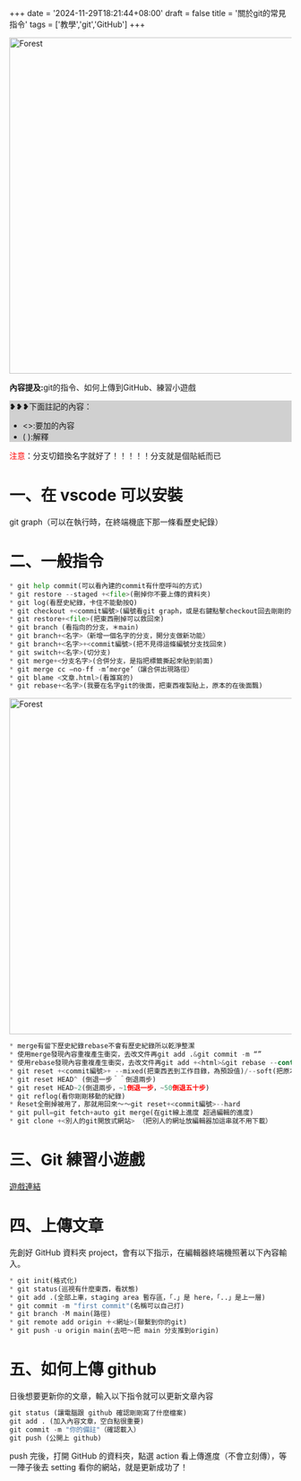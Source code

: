 +++
date = '2024-11-29T18:21:44+08:00'
draft = false
title = '關於git的常見指令'
tags = ['教學','git','GitHub']
+++

<img src="/images/article/aboutgit.jpg" alt="Forest" width="600px">
<br>
<p style="color:"><strong>內容提及:</strong>git的指令、如何上傳到GitHub、練習小遊戲</p>
<!--more-->
<section style="background:	#D0D0D0">
❥❥❥下面註記的內容：<br>
<ul>
<li><>:要加的內容</li>
<li>( ):解釋</li>
</ul>
</section>

<span style="color:red">注意</span>：分支切錯換名字就好了！！！！！分支就是個貼紙而已

# 一、在 vscode 可以安裝

git graph（可以在執行時，在終端機底下那一條看歷史紀錄）

# 二、一般指令

```py
* git help commit(可以看內建的commit有什麼呼叫的方式)
* git restore --staged +<file>(刪掉你不要上傳的資料夾)
* git log(看歷史紀錄，卡住不能動按Q)
* git checkout +<commit編號>(編號看git graph，或是右鍵點擊checkout回去剛剛的步驟，老指令，容易刪掉別的東西)
* git restore+<file>(把東西刪掉可以救回來)
* git branch (看指向的分支，＊main)
* git branch+<名字>（新增一個名字的分支，開分支做新功能）
* git branch+<名字>+<commit編號>(把不見得這條編號分支找回來)
* git switch+<名字>(切分支)
* git merge+<分支名字>(合併分支，是指把標籤撕起來貼到前面)
* git merge cc —no-ff -m’merge’（讓合併出現路徑）
* git blame <文章.html>(看誰寫的)
* git rebase+<名字>(我要在名字git的後面，把東西複製貼上，原本的在後面飄)
```

<img src="/images/article/gitrebase.jpg" alt="Forest" width="600px">

```py
* merge有留下歷史紀錄rebase不會有歷史紀錄所以乾淨整潔
* 使用merge發現內容重複產生衝突，去改文件再git add .&git commit -m “”
* 使用rebase發現內容重複產生衝突，去改文件再git add +<html>&git rebase --continue
* git reset +<commit編號>+ --mixed(把東西丟到工作目錄，為預設值)/--soft(把原本的東西放在暫存區)/--hard(把原本的東西刪掉)
* git reset HEAD^ (倒退一步＾＾倒退兩步)
* git reset HEAD~2(倒退兩步，~1倒退一步，~50倒退五十步)
* git reflog(看你剛剛移動的紀錄)
* Reset全刪掉被用了，那就用回來～～git reset+<commit編號>--hard
* git pull=git fetch+auto git merge(在git線上進度 超過編輯的進度)
* git clone +<別人的git開放式網站> （把別人的網址放編輯器加這串就不用下載）
```

# 三、Git 練習小遊戲

<a href="https://learngitbranching.js.org/?locale=zh_TW " target="_blank">遊戲連結</a>

# 四、上傳文章

先創好 GitHub 資料夾 project，會有以下指示，在編輯器終端機照著以下內容輸入。

```py
* git init(格式化)
* git status(巡視有什麼東西，看狀態)
* git add .(全部上車，staging area 暫存區，「.」是 here，「..」是上一層)
* git commit -m "first commit"(名稱可以自己打)
* git branch -M main(路徑)
* git remote add origin ＋<網址>(聯繫到你的git)
* git push -u origin main(去吧～把 main 分支推到origin)
```

# 五、如何上傳 github

日後想要更新你的文章，輸入以下指令就可以更新文章內容

```py
git status (讓電腦跟 github 確認剛剛寫了什麼檔案)
git add . (加入內容文章，空白點很重要)
git commit -m "你的備註"（確認載入）
git push (公開上 github)
```

push 完後，打開 GitHub 的資料夾，點選 action 看上傳進度（不會立刻傳），等一陣子後去 setting 看你的網站，就是更新成功了！
